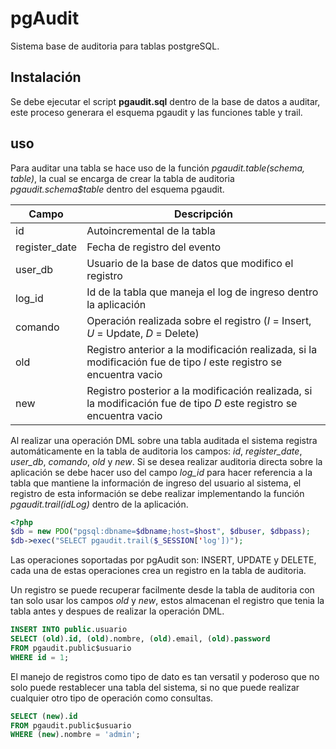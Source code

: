 pgAudit
=======
Sistema base de auditoria para tablas postgreSQL.

Instalación
-----------
Se debe ejecutar el script **pgaudit.sql** dentro de la base de datos a auditar, este proceso generara el esquema pgaudit y las funciones table y trail.

uso
---
Para auditar una tabla se hace uso de la función *pgaudit.table(schema, table)*, la cual se encarga de crear la tabla de auditoria *pgaudit.schema$table* dentro del esquema pgaudit.

| Campo         | Descripción                                                                                                        |
|---------------|--------------------------------------------------------------------------------------------------------------------|
| id            | Autoincremental de la tabla                                                                                        |
| register_date | Fecha de registro del evento                                                                                       |
| user_db       | Usuario de la base de datos que modifico el registro                                                               |
| log_id        | Id de la tabla que maneja el log de ingreso dentro la aplicación                                                   |
| comando       | Operación realizada sobre el registro (*I* = Insert, *U* = Update, *D* = Delete)                                   |
| old           | Registro anterior a la modificación realizada, si la modificación fue de tipo *I* este registro se encuentra vacio |
| new           | Registro posterior a la modificación realizada, si la modificación fue de tipo *D* este registro se encuentra vacio|

Al realizar una operación DML sobre una tabla auditada el sistema registra automáticamente en la tabla de auditoria los campos: *id*, *register_date*, *user_db*, *comando*, *old* y *new*. Si se desea realizar auditoria directa sobre la aplicación se debe hacer uso del campo *log_id* para hacer referencia a la tabla que mantiene la información de ingreso del usuario al sistema, el registro de esta información se debe realizar implementando la función *pgaudit.trail(idLog)* dentro de la aplicación.

```php
<?php
$db = new PDO("pgsql:dbname=$dbname;host=$host", $dbuser, $dbpass);
$db->exec("SELECT pgaudit.trail($_SESSION['log'])");
```

Las operaciones soportadas por pgAudit son: INSERT, UPDATE y DELETE, cada una de estas operaciones crea un registro en la tabla de auditoria.

Un registro se puede recuperar facilmente desde la tabla de auditoria con tan solo usar los campos *old* y *new*, estos almacenan el registro que tenia la tabla antes y despues de realizar la operación DML.

```sql
INSERT INTO public.usuario
SELECT (old).id, (old).nombre, (old).email, (old).password
FROM pgaudit.public$usuario
WHERE id = 1;
```

El manejo de registros como tipo de dato es tan versatil y poderoso que no solo puede restablecer una tabla del sistema, si no que puede realizar cualquier otro tipo de operación como consultas.

```sql
SELECT (new).id
FROM pgaudit.public$usuario
WHERE (new).nombre = 'admin';
```
